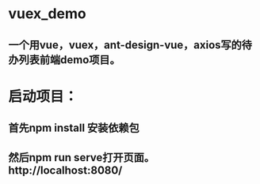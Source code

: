 # vuex_demo

## 一个用vue，vuex，ant-design-vue，axios写的待办列表前端demo项目。

# 启动项目：

## 首先npm install 安装依赖包

## 然后npm run serve打开页面。http://localhost:8080/

